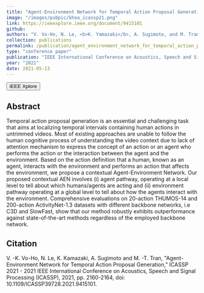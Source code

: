 ```yaml
---
title: "Agent-Environment Network for Temporal Action Proposal Generation"
image: "/images/pubpic/khoa_icassp21.png"
link: https://ieeexplore.ieee.org/document/9415101
github: 
authors: "V. Vo-Ho, N. Le, <b>K. Yamazaki</b>, A. Sugimoto, and M. Tran"
collection: publications
permalink: /publication/agent_environment_network_for_temporal_action_proposal_generation
type: "conference paper"
publication: "IEEE International Conference on Acoustics, Speech and Signal Processing (ICASSP)"
year: "2021"
date: 2021-05-13
---
```

<button class="btn btn-round btn-sm btn-ghost-blue" onclick="location.href='https://ieeexplore.ieee.org/document/9415101'">IEEE Xplore</button>

## Abstract
Temporal action proposal generation is an essential and challenging task that aims at localizing temporal intervals containing human actions in untrimmed videos. Most of existing approaches are unable to follow the human cognitive process of understanding the video context due to lack of attention mechanism to express the concept of an action or an agent who performs the action or the interaction between the agent and the environment. Based on the action definition that a human, known as an agent, interacts with the environment and performs an action that affects the environment, we propose a contextual Agent-Environment Network. Our proposed contextual AEN involves (i) agent pathway, operating at a local level to tell about which humans/agents are acting and (ii) environment pathway operating at a global level to tell about how the agents interact with the environment. Comprehensive evaluations on 20-action THUMOS-14 and 200-action ActivityNet-1.3 datasets with different backbone networks, i.e C3D and SlowFast, show that our method robustly exhibits outperformance against state-of-the-art methods regardless of the employed backbone network.

## Citation
V. -K. Vo-Ho, N. Le, K. Kamazaki, A. Sugimoto and M. -T. Tran, "Agent-Environment Network for Temporal Action Proposal Generation," ICASSP 2021 - 2021 IEEE International Conference on Acoustics, Speech and Signal Processing (ICASSP), 2021, pp. 2160-2164, doi: 10.1109/ICASSP39728.2021.9415101.
